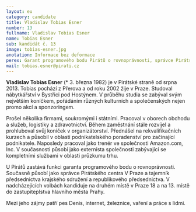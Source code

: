 ```yaml
---
layout: eu
category: candidate
title: Vladislav Tobias Esner
number: 13
fullname: Vladislav Tobias Esner
name: Tobias Esner
sub: kandidát č. 13
image: tobias-esner.jpg
anotation: Informace bez deformace
perex: Garant programového bodu Pirátů o rovnoprávnosti, správce Pirátského centra.
mail: tobias.esner@pirati.cz
---
```


**Vladislav Tobias Esner** (* 3. března 1982) je v Pirátské straně od srpna 2013. Tobias pochází z Přerova a od roku 2002 žije v Praze. Studoval nábytkářství v Bystřici pod Hostýnem. V průběhu studia se zabýval svým největším koníčkem, pořádáním různých kulturních a společenských nejen promo akcí a sponzoringem. 

Prošel několika firmami, soukromými i státními. Pracoval v oborech obchodu a služeb, logistiky a zdravotnictví. Během zaměstnání stále rozvíjel a prohluboval svůj koníček v organizátorství.  Přednášel na rekvalifikačních kurzech a působil v oblasti podnikatelského poradenství pro začínající podnikatele.
Naposledy pracoval jako trenér ve společnosti Amazon.com, Inc. V současnosti působí jako externista společnosti zabývající se kompletními službami v oblasti průzkumu trhu.

U Pirátů zastává funkci garanta programového bodu o rovnoprávnosti. Současně působí jako správce Pirátského centra V Praze a tajemník předsednictva krajského sdružení a republikového předsednictva. V nadcházejících volbách kandiduje na druhém místě v Praze 18 a na 13. místě do zastupiteplstva hlavního města Prahy.

Mezi jeho zájmy patří pes Denis, internet, železnice, vaření a práce s lidmi.
